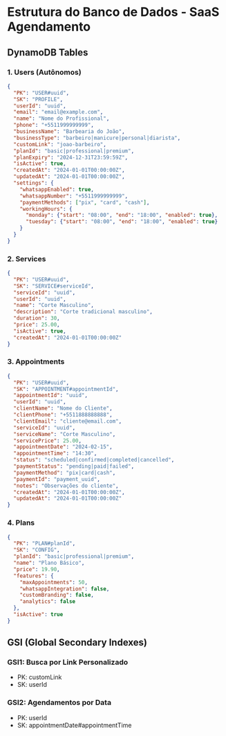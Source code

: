 # Estrutura do Banco de Dados - SaaS Agendamento

## DynamoDB Tables

### 1. Users (Autônomos)
```json
{
  "PK": "USER#uuid",
  "SK": "PROFILE",
  "userId": "uuid",
  "email": "email@example.com",
  "name": "Nome do Profissional",
  "phone": "+5511999999999",
  "businessName": "Barbearia do João",
  "businessType": "barbeiro|manicure|personal|diarista",
  "customLink": "joao-barbeiro",
  "planId": "basic|professional|premium",
  "planExpiry": "2024-12-31T23:59:59Z",
  "isActive": true,
  "createdAt": "2024-01-01T00:00:00Z",
  "updatedAt": "2024-01-01T00:00:00Z",
  "settings": {
    "whatsappEnabled": true,
    "whatsappNumber": "+5511999999999",
    "paymentMethods": ["pix", "card", "cash"],
    "workingHours": {
      "monday": {"start": "08:00", "end": "18:00", "enabled": true},
      "tuesday": {"start": "08:00", "end": "18:00", "enabled": true}
    }
  }
}
```

### 2. Services
```json
{
  "PK": "USER#uuid",
  "SK": "SERVICE#serviceId",
  "serviceId": "uuid",
  "userId": "uuid",
  "name": "Corte Masculino",
  "description": "Corte tradicional masculino",
  "duration": 30,
  "price": 25.00,
  "isActive": true,
  "createdAt": "2024-01-01T00:00:00Z"
}
```

### 3. Appointments
```json
{
  "PK": "USER#uuid",
  "SK": "APPOINTMENT#appointmentId",
  "appointmentId": "uuid",
  "userId": "uuid",
  "clientName": "Nome do Cliente",
  "clientPhone": "+5511888888888",
  "clientEmail": "cliente@email.com",
  "serviceId": "uuid",
  "serviceName": "Corte Masculino",
  "servicePrice": 25.00,
  "appointmentDate": "2024-02-15",
  "appointmentTime": "14:30",
  "status": "scheduled|confirmed|completed|cancelled",
  "paymentStatus": "pending|paid|failed",
  "paymentMethod": "pix|card|cash",
  "paymentId": "payment_uuid",
  "notes": "Observações do cliente",
  "createdAt": "2024-01-01T00:00:00Z",
  "updatedAt": "2024-01-01T00:00:00Z"
}
```

### 4. Plans
```json
{
  "PK": "PLAN#planId",
  "SK": "CONFIG",
  "planId": "basic|professional|premium",
  "name": "Plano Básico",
  "price": 19.90,
  "features": {
    "maxAppointments": 50,
    "whatsappIntegration": false,
    "customBranding": false,
    "analytics": false
  },
  "isActive": true
}
```

## GSI (Global Secondary Indexes)

### GSI1: Busca por Link Personalizado
- PK: customLink
- SK: userId

### GSI2: Agendamentos por Data
- PK: userId
- SK: appointmentDate#appointmentTime